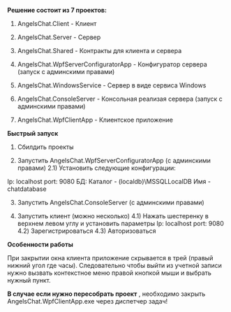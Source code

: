 **Решение состоит из 7 проектов:**

1) AngelsChat.Client - Клиент

2) AngelsChat.Server - Сервер

3) AngelsChat.Shared - Контракты для клиента и сервера

4) AngelsChat.WpfServerConfiguratorApp - Конфигуратор сервера (запуск с админскими правами)

5) AngelsChat.WindowsService - Сервер в виде сервиса Windows

6) AngelsChat.ConsoleServer - Консольная реализая сервера (запуск с админскими правами)

7) AngelsChat.WpfClientApp - Клиентское приложение

**Быстрый запуск**

1) Сбилдить проекты

2) Запустить AngelsChat.WpfServerConfiguratorApp (с админскими правами)
2.1) Установить следующие конфигурации:

Ip: localhost
port: 9080
БД: Каталог - (localdb)\MSSQLLocalDB
        Имя - chatdatabase

3) Запустить AngelsChat.ConsoleServer (с админскими правами)

4) Запустить клиент (можно несколько)
4.1) Нажать шестеренку в верхнем левом углу и установить параметры   Ip: localhost       port: 9080
4.2) Зарегистрироваться
4.3) Авторизоваться

**Особенности работы**

При закрытии окна клиента приложение скрывается в трей (правый нижний угол где часы).
Следовательно чтобы выйти из учетной записи нужно вызвать контекстное меню правой кнопкой мыши и выбрать нужный пункт.

**В случае если нужно пересобрать проект** , необходимо закрыть AngelsChat.WpfClientApp.exe через диспетчер задач!
